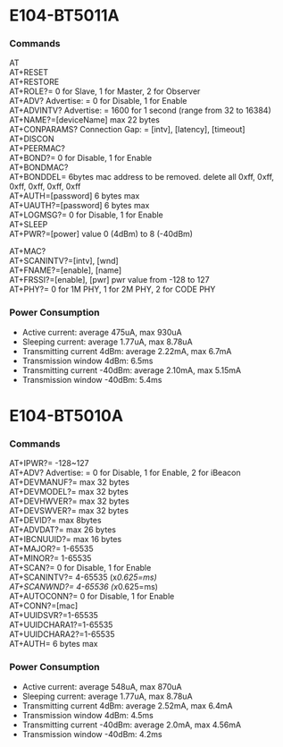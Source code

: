 # E104-BT5011A

### Commands
AT<br>
AT+RESET<br>
AT+RESTORE<br>
AT+ROLE?= 0 for Slave, 1 for Master, 2 for Observer<br>
AT+ADV? Advertise: = 0 for Disable, 1 for Enable<br>
AT+ADVINTV? Advertise: = 1600 for 1 second (range from 32 to 16384)<br>
AT+NAME?=[deviceName] max 22 bytes<br>
AT+CONPARAMS? Connection Gap: = [intv], [latency], [timeout]<br>
AT+DISCON<br>
AT+PEERMAC?<br>
AT+BOND?= 0 for Disable, 1 for Enable<br>
AT+BONDMAC?<br>
AT+BONDDEL= 6bytes mac address to be removed. delete all 0xff, 0xff, 0xff, 0xff, 0xff, 0xff<br>
AT+AUTH=[password] 6 bytes max<br>
AT+UAUTH?=[password] 6 bytes max<br>
AT+LOGMSG?= 0 for Disable, 1 for Enable<br>
AT+SLEEP<br>
AT+PWR?=[power] value 0 (4dBm) to 8 (-40dBm)<br>

AT+MAC?<br>
AT+SCANINTV?=[intv], [wnd]<br>
AT+FNAME?=[enable], [name]<br>
AT+FRSSI?=[enable], [pwr] pwr value from -128 to 127<br>
AT+PHY?= 0 for 1M PHY, 1 for 2M PHY, 2 for CODE PHY<br>

### Power Consumption
- Active current: average 475uA, max 930uA<br>
- Sleeping current: average 1.77uA, max 8.78uA<br>
- Transmitting current 4dBm: average 2.22mA, max 6.7mA<br>
- Transmission window 4dBm: 6.5ms<br>
- Transmitting current -40dBm: average 2.10mA, max 5.15mA<br>
- Transmission window -40dBm: 5.4ms<br>

# E104-BT5010A

### Commands
AT+IPWR?= -128~127<br>
AT+ADV? Advertise: = 0 for Disable, 1 for Enable, 2 for iBeacon<br>
AT+DEVMANUF?= max 32 bytes<br>
AT+DEVMODEL?= max 32 bytes<br>
AT+DEVHWVER?= max 32 bytes<br>
AT+DEVSWVER?= max 32 bytes<br>
AT+DEVID?= max 8bytes<br>
AT+ADVDAT?= max 26 bytes<br>
AT+IBCNUUID?= max 16 bytes<br>
AT+MAJOR?= 1-65535<br>
AT+MINOR?= 1-65535<br>
AT+SCAN?= 0 for Disable, 1 for Enable<br>
AT+SCANINTV?= 4-65535 (x*0.625=ms)<br>
AT+SCANWND?= 4-65536 (x*0.625=ms)<br>
AT+AUTOCONN?= 0 for Disable, 1 for Enable<br>
AT+CONN?=[mac]<br>
AT+UUIDSVR?=1-65535<br>
AT+UUIDCHARA1?=1-65535<br>
AT+UUIDCHARA2?=1-65535<br>
AT+AUTH= 6 bytes max

### Power Consumption
- Active current: average 548uA, max 870uA<br>
- Sleeping current: average 1.77uA, max 8.78uA<br>
- Transmitting current 4dBm: average 2.52mA, max 6.4mA<br>
- Transmission window 4dBm: 4.5ms<br>
- Transmitting current -40dBm: average 2.0mA, max 4.56mA<br>
- Transmission window -40dBm: 4.2ms<br>

